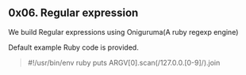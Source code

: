 ## 0x06. Regular expression

We build Regular expressions using Oniguruma(A ruby regexp engine)

Default example Ruby code is provided.

>#!/usr/bin/env ruby
 puts ARGV[0].scan(/127.0.0.[0-9]/).join
